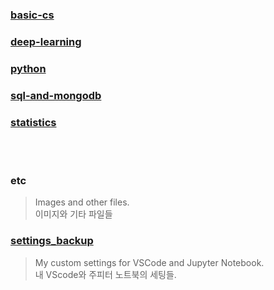 ### [basic-cs](https://github.com/chickengak/TIL/tree/main/dev-journey/basic-cs)

### [deep-learning](https://github.com/chickengak/TIL/tree/main/dev-journey/deep-learning)

### [python](https://github.com/chickengak/TIL/tree/main/dev-journey/python)

### [sql-and-mongodb](https://github.com/chickengak/TIL/tree/main/dev-journey/sql-and-mongodb)

### [statistics](https://github.com/chickengak/TIL/tree/main/dev-journey/statistics)


<br>

<br>

### etc
> Images and other files.  
이미지와 기타 파일들

### [settings_backup](https://github.com/chickengak/TIL/tree/main/dev-journey/settings_backup)
> My custom settings for VSCode and Jupyter Notebook.  
내 VScode와 주피터 노트북의 세팅들.
